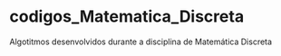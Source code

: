 # codigos_Matematica_Discreta

Algotitmos desenvolvidos durante a disciplina de Matemática Discreta
